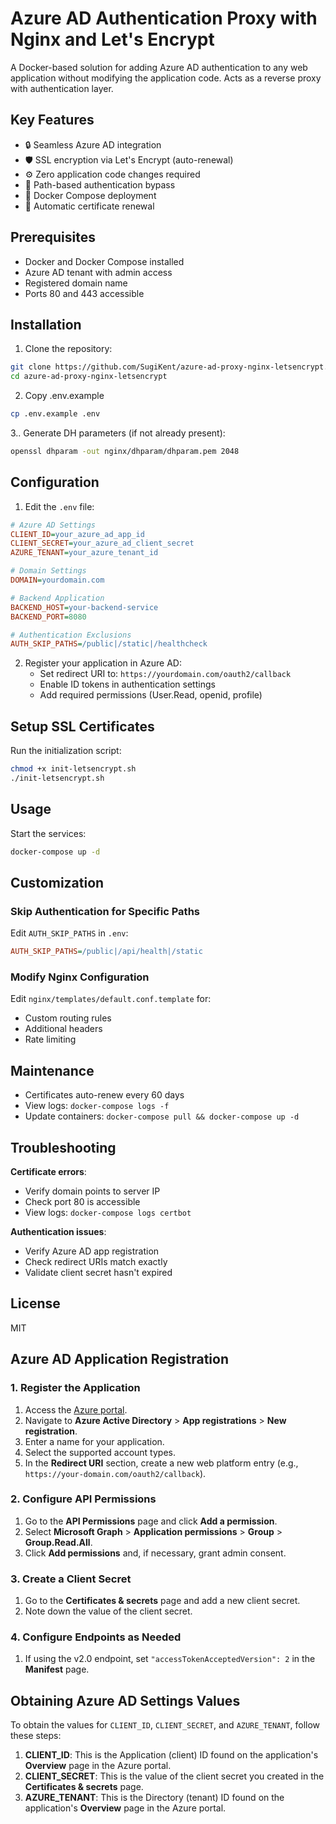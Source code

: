 # Azure AD Authentication Proxy with Nginx and Let's Encrypt

A Docker-based solution for adding Azure AD authentication to any web application without modifying the application code. Acts as a reverse proxy with authentication layer.

## Key Features

- 🔒 Seamless Azure AD integration
- 🛡️ SSL encryption via Let's Encrypt (auto-renewal)
- ⚙️ Zero application code changes required
- 🚪 Path-based authentication bypass
- 🐳 Docker Compose deployment
- 🔄 Automatic certificate renewal

## Prerequisites

- Docker and Docker Compose installed
- Azure AD tenant with admin access
- Registered domain name
- Ports 80 and 443 accessible

## Installation

1. Clone the repository:
```bash
git clone https://github.com/SugiKent/azure-ad-proxy-nginx-letsencrypt.git
cd azure-ad-proxy-nginx-letsencrypt
```

2. Copy .env.example
```bash
cp .env.example .env
``` 

3.. Generate DH parameters (if not already present):
```bash
openssl dhparam -out nginx/dhparam/dhparam.pem 2048
```

## Configuration

1. Edit the `.env` file:
```ini
# Azure AD Settings
CLIENT_ID=your_azure_ad_app_id
CLIENT_SECRET=your_azure_ad_client_secret
AZURE_TENANT=your_azure_tenant_id

# Domain Settings
DOMAIN=yourdomain.com

# Backend Application
BACKEND_HOST=your-backend-service
BACKEND_PORT=8080

# Authentication Exclusions
AUTH_SKIP_PATHS=/public|/static|/healthcheck
```

2. Register your application in Azure AD:
   - Set redirect URI to: `https://yourdomain.com/oauth2/callback`
   - Enable ID tokens in authentication settings
   - Add required permissions (User.Read, openid, profile)

## Setup SSL Certificates

Run the initialization script:
```bash
chmod +x init-letsencrypt.sh
./init-letsencrypt.sh
```

## Usage

Start the services:
```bash
docker-compose up -d
```

## Customization

### Skip Authentication for Specific Paths
Edit `AUTH_SKIP_PATHS` in `.env`:
```ini
AUTH_SKIP_PATHS=/public|/api/health|/static
```

### Modify Nginx Configuration
Edit `nginx/templates/default.conf.template` for:
- Custom routing rules
- Additional headers
- Rate limiting

## Maintenance

- Certificates auto-renew every 60 days
- View logs: `docker-compose logs -f`
- Update containers: `docker-compose pull && docker-compose up -d`

## Troubleshooting

**Certificate errors**:
- Verify domain points to server IP
- Check port 80 is accessible
- View logs: `docker-compose logs certbot`

**Authentication issues**:
- Verify Azure AD app registration
- Check redirect URIs match exactly
- Validate client secret hasn't expired

## License
MIT

## Azure AD Application Registration

### 1. Register the Application

1. Access the [Azure portal](https://portal.azure.com/).
2. Navigate to **Azure Active Directory** > **App registrations** > **New registration**.
3. Enter a name for your application.
4. Select the supported account types.
5. In the **Redirect URI** section, create a new web platform entry (e.g., `https://your-domain.com/oauth2/callback`).

### 2. Configure API Permissions

1. Go to the **API Permissions** page and click **Add a permission**.
2. Select **Microsoft Graph** > **Application permissions** > **Group** > **Group.Read.All**.
3. Click **Add permissions** and, if necessary, grant admin consent.

### 3. Create a Client Secret

1. Go to the **Certificates & secrets** page and add a new client secret.
2. Note down the value of the client secret.

### 4. Configure Endpoints as Needed

1. If using the v2.0 endpoint, set `"accessTokenAcceptedVersion": 2` in the **Manifest** page.

## Obtaining Azure AD Settings Values

To obtain the values for `CLIENT_ID`, `CLIENT_SECRET`, and `AZURE_TENANT`, follow these steps:

1. **CLIENT_ID**: This is the Application (client) ID found on the application's **Overview** page in the Azure portal.
2. **CLIENT_SECRET**: This is the value of the client secret you created in the **Certificates & secrets** page.
3. **AZURE_TENANT**: This is the Directory (tenant) ID found on the application's **Overview** page in the Azure portal.
